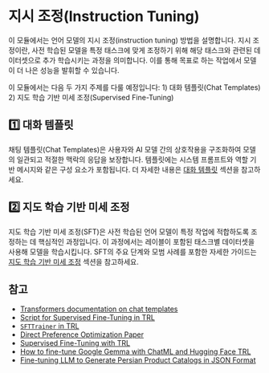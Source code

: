 # 지시 조정(Instruction Tuning)

이 모듈에서는 언어 모델의 지시 조정(instruction tuning) 방법을 설명합니다. 지시 조정이란, 사전 학습된 모델을 특정 태스크에 맞게 조정하기 위해 해당 태스크와 관련된 데이터셋으로 추가 학습시키는 과정을 의미합니다. 이를 통해 목표로 하는 작업에서 모델이 더 나은 성능을 발휘할 수 있습니다.

이 모듈에서는 다음 두 가지 주제를 다룰 예정입니다: 1) 대화 템플릿(Chat Templates) 2) 지도 학습 기반 미세 조정(Supervised Fine-Tuning)

## 1️⃣ 대화 템플릿

채팅 템플릿(Chat Templates)은 사용자와 AI 모델 간의 상호작용을 구조화하여 모델의 일관되고 적절한 맥락의 응답을 보장합니다. 템플릿에는 시스템 프롬프트와 역할 기반 메시지와 같은 구성 요소가 포함됩니다. 더 자세한 내용은 [대화 템플릿](./chat_templates.md) 섹션을 참고하세요.

## 2️⃣ 지도 학습 기반 미세 조정

지도 학습 기반 미세 조정(SFT)은 사전 학습된 언어 모델이 특정 작업에 적합하도록 조정하는 데 핵심적인 과정입니다. 이 과정에서는 레이블이 포함된 태스크별 데이터셋을 사용해 모델을 학습시킵니다. SFT의 주요 단계와 모범 사례를 포함한 자세한 가이드는 [지도 학습 기반 미세 조정](./supervised_fine_tuning.md) 섹션을 참고하세요.

## 참고

- [Transformers documentation on chat templates](https://huggingface.co/docs/transformers/main/en/chat_templating)
- [Script for Supervised Fine-Tuning in TRL](https://github.com/huggingface/trl/blob/main/examples/scripts/sft.py)
- [`SFTTrainer` in TRL](https://huggingface.co/docs/trl/main/en/sft_trainer)
- [Direct Preference Optimization Paper](https://arxiv.org/abs/2305.18290)
- [Supervised Fine-Tuning with TRL](https://huggingface.co/docs/trl/main/en/tutorials/supervised_finetuning)
- [How to fine-tune Google Gemma with ChatML and Hugging Face TRL](https://www.philschmid.de/fine-tune-google-gemma)
- [Fine-tuning LLM to Generate Persian Product Catalogs in JSON Format](https://huggingface.co/learn/cookbook/en/fine_tuning_llm_to_generate_persian_product_catalogs_in_json_format)